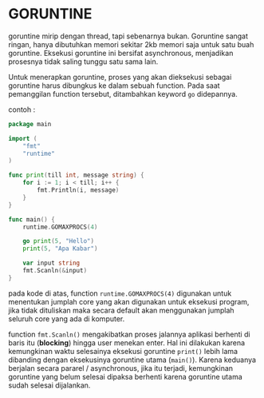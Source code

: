 # GORUNTINE

goruntine mirip dengan thread, tapi sebenarnya bukan.
Goruntine sangat ringan, hanya dibutuhkan memori sekitar 2kb memori saja untuk satu buah goruntine.
Eksekusi goruntine ini bersifat asynchronous, menjadikan prosesnya tidak saling tunggu satu sama lain.

Untuk menerapkan goruntine, proses yang akan dieksekusi sebagai goruntine harus dibungkus ke dalam sebuah function.
Pada saat pemanggilan function tersebut, ditambahkan keyword `go` didepannya.

contoh :

```go
package main

import (
	"fmt"
	"runtime"
)

func print(till int, message string) {
	for i := 1; i < till; i++ {
		fmt.Println(i, message)
	}
}

func main() {
	runtime.GOMAXPROCS(4)

	go print(5, "Hello")
	print(5, "Apa Kabar")

	var input string
	fmt.Scanln(&input)
}
```

pada kode di atas, function `runtime.GOMAXPROCS(4)` digunakan untuk menentukan jumplah core yang akan digunakan untuk eksekusi program, jika tidak dituliskan maka secara default akan menggunakan jumplah seluruh core yang ada di komputer.

function `fmt.Scanln()` mengakibatkan proses jalannya aplikasi berhenti di baris itu (**blocking**) hingga user menekan enter.
Hal ini dilakukan karena kemungkinan waktu selesainya eksekusi goruntine `print()` lebih lama dibanding dengan eksekusinya goruntine utama (`main()`).
Karena keduanya berjalan secara pararel / asynchronous, jika itu terjadi, kemungkinan goruntine yang belum selesai dipaksa berhenti karena goruntine utama sudah selesai dijalankan.